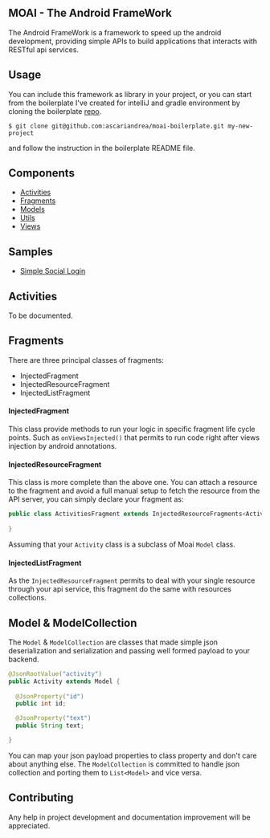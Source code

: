 ## MOAI - The Android FrameWork

The Android FrameWork is a framework to speed up the android development, providing simple APIs to build applications that interacts with RESTful api services.

## Usage
You can include this framework as library in your project, or you can start from the boilerplate I've created for intelliJ and gradle environment by cloning the boilerplate [repo](https://github.com/ascariandrea/moai-boilerplate).
```
$ git clone git@github.com:ascariandrea/moai-boilerplate.git my-new-project
```
and follow the instruction in the boilerplate README file.

## Components
* [Activities](https://github.com/ascariandrea/moai/wiki/Activities)
* [Fragments](https://github.com/ascariandrea/moai/wiki/Fragments)
* [Models](https://github.com/ascariandrea/moai/wiki/Models)
* [Utils](https://github.com/ascariandrea/moai/wiki/Utils)
* [Views](https://github.com/ascariandrea/moai/wiki/Views)


## Samples

* [Simple Social Login](https://github.com/ascariandrea/moai/tree/master/sample/src/main/java/com/ascariandrea/moai/samples/login)

## Activities
To be documented.

## Fragments

There are three principal classes of fragments:

* InjectedFragment
* InjectedResourceFragment
* InjectedListFragment

#### InjectedFragment
This class provide methods to run your logic in specific fragment life cycle points.
Such as `onViewsInjected()` that permits to run code right after views injection by android annotations.


#### InjectedResourceFragment
This class is more complete than the above one. You can attach a resource to the fragment and avoid a full manual
setup to fetch the resource from the API server, you can simply declare your fragment as:

```java
public class ActivitiesFragment extends InjectedResourceFragments<Activity> {
  
}
```

Assuming that your `Activity` class is a subclass of Moai `Model` class.

#### InjectedListFragment
As the `InjectedResourceFragment` permits to deal with your single resource through your api service, this fragment do the same with resources collections.


## Model & ModelCollection

The `Model` & `ModelCollection` are classes that made simple json deserialization and serialization and passing well formed payload to your backend.

```java
@JsonRootValue("activity")
public Activity extends Model {
  
  @JsonProperty("id")
  public int id;

  @JsonProperty("text")
  public String text;

}
```

You can map your json payload properties to class property and don't care about anything else.
The `ModelCollection` is committed to handle json collection and porting them to `List<Model>` and vice versa.


## Contributing

Any help in project development and documentation improvement will be appreciated.

<!-- Detailed documentation in [Wiki](https://github.com/ascariandrea/moai/wiki). -->


